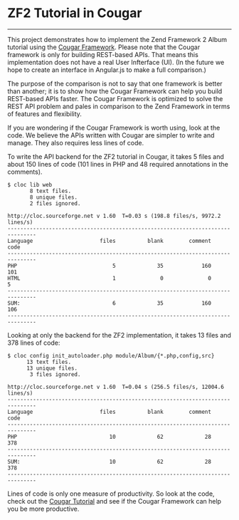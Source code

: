 # ZF2 Tutorial in Cougar
----

This project demonstrates how to implement the Zend Framework 2 Album tutorial
using the [Cougar Framework](https://github.com/alfmel/cougar). Please note that
the Cougar framework is only for building REST-based APIs. That means this
implementation does not have a real User Infterface (UI). (In the future we hope
to create an interface in Angular.js to make a full comparison.)

The purpose of the comparison is not to say that one framework is better than
another; it is to show how the Cougar Framework can help you build REST-based
APIs faster. The Cougar Framework is optimized to solve the REST API problem and
pales in comparison to the Zend Framework in terms of features and flexibility.

If you are wondering if the Cougar Framework is worth using, look at the code.
We believe the APIs written with Cougar are simpler to write and manage. They
also requires less lines of code.

To write the API backend for the ZF2 tutorial in Cougar, it takes 5 files and
about 150 lines of code (101 lines in PHP and 48 required annotations in the
comments).

```
$ cloc lib web
       8 text files.
       8 unique files.
       2 files ignored.

http://cloc.sourceforge.net v 1.60  T=0.03 s (198.8 files/s, 9972.2 lines/s)
-------------------------------------------------------------------------------
Language                     files          blank        comment           code
-------------------------------------------------------------------------------
PHP                              5             35            160            101
HTML                             1              0              0              5
-------------------------------------------------------------------------------
SUM:                             6             35            160            106
-------------------------------------------------------------------------------
```

Looking at only the backend for the ZF2 implementation, it takes 13 files and
378 lines of code:

```
$ cloc config init_autoloader.php module/Album/{*.php,config,src}
      13 text files.
      13 unique files.
       3 files ignored.

http://cloc.sourceforge.net v 1.60  T=0.04 s (256.5 files/s, 12004.6 lines/s)
-------------------------------------------------------------------------------
Language                     files          blank        comment           code
-------------------------------------------------------------------------------
PHP                             10             62             28            378
-------------------------------------------------------------------------------
SUM:                            10             62             28            378
-------------------------------------------------------------------------------
```

Lines of code is only one measure of productivity. So look at the code, check
out the [Cougar Tutorial](https://github.com/alfmel/cougar_tutorial) and see if
the Cougar Framework can help you be more productive.
